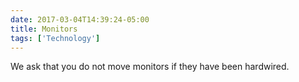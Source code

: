 ```yaml
---
date: 2017-03-04T14:39:24-05:00
title: Monitors
tags: ['Technology']
---
```

We ask that you do not move monitors if they have been hardwired.
